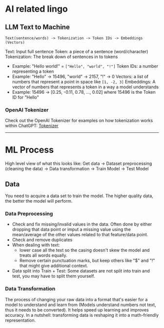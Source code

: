 
# AI related lingo
## LLM Text to Machine
`Text(sentence/words) -> Tokenization -> Token IDs -> Embeddings (Vectors)`

Text: Input full sentence
Token: a piece of a sentence (word/character)
Tokenization: The break down of sentences in to tokens
- Example: "Hello world!" = `["Hello", "world", "!"]`
Token IDs: a number representing a token
- Example: "Hello" → 15496, "world" → 2157, "!" → 0
Vectors: a list of numbers that represent a point in space like `[1, -2, 3]`
Embeddings: A vector of numbers that represents a token in a way a model understands
- Example: 15496 → [0.25, -0.11, 0.78, ..., 0.02] where 15496 is the Token ID for "Hello"

### OpenAI Tokenizer
Check out the OpenAI Tokenizer for examples on how tokenization works within ChatGPT: [Tokenizer](https://platform.openai.com/tokenizer)

---    
# ML Process
High level view of what this looks like:
Get data -> Dataset preprocessing (cleaning the data) -> Data transformation -> Train Model -> Test Model

## Data
You need to acquire a data set to train the model. The higher quality data, the better the model will perform.

### Data Preprocessing
- Check and fix missing/invalid values in the data. Often done by either dropping that data point or imput a missing value using the mean/average of the other values related to that feature/data point.
- Check and remove duplicates
- When dealing with text:
  - lower case all the text so the casing doesn't skew the model and treats all words equally.
  - Remove certain punctuation marks, but keep others like "$" and "!" that might give additional context.
- Data split into Train + Test: Some datasets are not split into train and test, you may have to split them yourself.

### Data Transformation
The process of changing your raw data into a format that's easier for a model to understand and learn from (Models understand numbers not text, thus it needs to be converted). It helps speed up learning and improves accuracy. In a nutshell: transforming data is reshaping it into a math-friendly representation.

